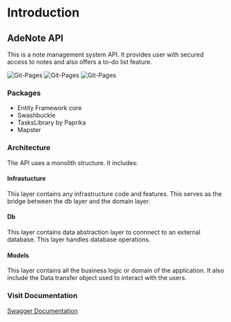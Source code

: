 # Introduction

## AdeNote API
This is a note management system API. It provides user with secured access to notes and also offers a to-do list feature.

![Git-Pages](https://github.com/Adeola-Aderibigbe/AdeNoteAPI/actions/workflows/documentation.yml/badge.svg)              ![Git-Pages](https://github.com/Adeola-Aderibigbe/AdeNoteAPI/actions/workflows/build.yml/badge.svg)       ![Git-Pages](https://github.com/Adeola-Aderibigbe/AdeNoteAPI/actions/workflows/deploy.yml/badge.svg)

### Packages
- Entity Framework core
- Swashbuckle
- TasksLibrary by Paprika
- Mapster

### Architecture
The API uses a monolith structure. It includes:

#### Infrastucture
This layer contains any infrastructure code and features. This serves as the bridge between the db layer and the domain layer.

#### Db
This layer contains data abstraction layer to connnect to an external database. This layer handles database operations.

#### Models
This layer contains all the business logic or domain of the application. It also include the Data transfer object used to interact with the users.

### Visit Documentation
[Swagger Documentation](https://adenoteapi.azurewebsites.net/swagger/index.html)
